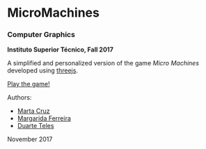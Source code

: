 # MicroMachines

### Computer Graphics

**Instituto Superior Técnico, Fall 2017**

A simplified and personalized version of the game _Micro Machines_ developed using [threejs](https://threejs.org).

[Play the game!](http://web.tecnico.ulisboa.pt/ist180832/MicroMachines/)

Authors:
- [Marta Cruz](https://github.com/rbouru)
- [Margarida Ferreira](https://github.com/Marghrid)
- [Duarte Teles](https://github.com/Slliss)

November 2017
